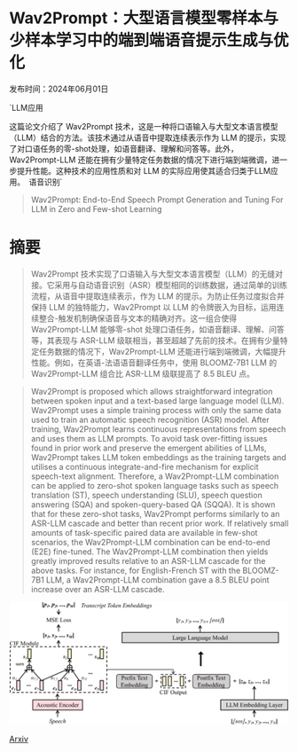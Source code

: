 # Wav2Prompt：大型语言模型零样本与少样本学习中的端到端语音提示生成与优化

发布时间：2024年06月01日

`LLM应用

这篇论文介绍了 Wav2Prompt 技术，这是一种将口语输入与大型文本语言模型（LLM）结合的方法。该技术通过从语音中提取连续表示作为 LLM 的提示，实现了对口语任务的零-shot处理，如语音翻译、理解和问答等。此外，Wav2Prompt-LLM 还能在拥有少量特定任务数据的情况下进行端到端微调，进一步提升性能。这种技术的应用性质和对 LLM 的实际应用使其适合归类于LLM应用。` `语音识别`

> Wav2Prompt: End-to-End Speech Prompt Generation and Tuning For LLM in Zero and Few-shot Learning

# 摘要

> Wav2Prompt 技术实现了口语输入与大型文本语言模型（LLM）的无缝对接。它采用与自动语音识别（ASR）模型相同的训练数据，通过简单的训练流程，从语音中提取连续表示，作为 LLM 的提示。为防止任务过度拟合并保持 LLM 的独特能力，Wav2Prompt 以 LLM 的令牌嵌入为目标，运用连续整合-触发机制确保语音与文本的精确对齐。这一组合使得 Wav2Prompt-LLM 能够零-shot 处理口语任务，如语音翻译、理解、问答等，其表现与 ASR-LLM 级联相当，甚至超越了先前的技术。在拥有少量特定任务数据的情况下，Wav2Prompt-LLM 还能进行端到端微调，大幅提升性能。例如，在英语-法语语音翻译任务中，使用 BLOOMZ-7B1 LLM 的 Wav2Prompt-LLM 组合比 ASR-LLM 级联提高了 8.5 BLEU 点。

> Wav2Prompt is proposed which allows straightforward integration between spoken input and a text-based large language model (LLM). Wav2Prompt uses a simple training process with only the same data used to train an automatic speech recognition (ASR) model. After training, Wav2Prompt learns continuous representations from speech and uses them as LLM prompts. To avoid task over-fitting issues found in prior work and preserve the emergent abilities of LLMs, Wav2Prompt takes LLM token embeddings as the training targets and utilises a continuous integrate-and-fire mechanism for explicit speech-text alignment. Therefore, a Wav2Prompt-LLM combination can be applied to zero-shot spoken language tasks such as speech translation (ST), speech understanding (SLU), speech question answering (SQA) and spoken-query-based QA (SQQA). It is shown that for these zero-shot tasks, Wav2Prompt performs similarly to an ASR-LLM cascade and better than recent prior work. If relatively small amounts of task-specific paired data are available in few-shot scenarios, the Wav2Prompt-LLM combination can be end-to-end (E2E) fine-tuned. The Wav2Prompt-LLM combination then yields greatly improved results relative to an ASR-LLM cascade for the above tasks. For instance, for English-French ST with the BLOOMZ-7B1 LLM, a Wav2Prompt-LLM combination gave a 8.5 BLEU point increase over an ASR-LLM cascade.

![Wav2Prompt：大型语言模型零样本与少样本学习中的端到端语音提示生成与优化](../../../paper_images/2406.00522/x1.png)

[Arxiv](https://arxiv.org/abs/2406.00522)